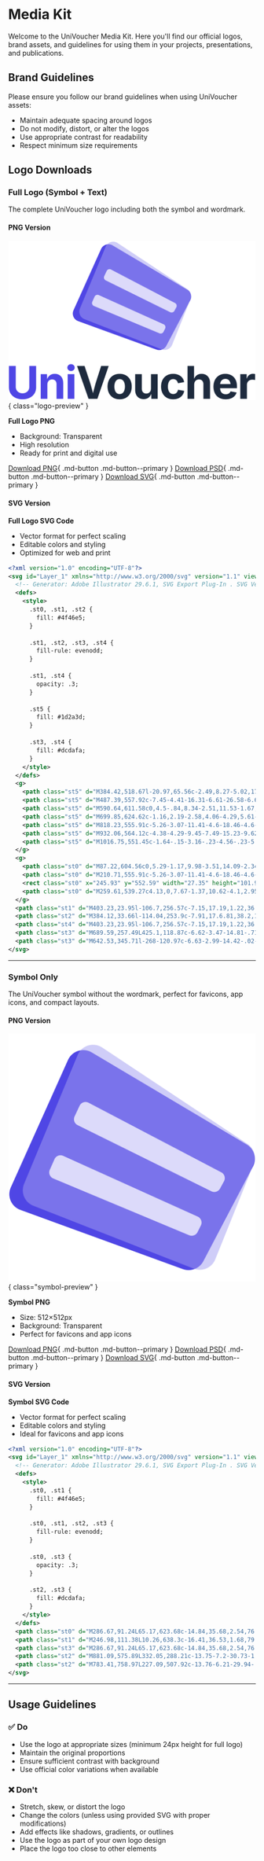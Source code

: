 # Media Kit

Welcome to the UniVoucher Media Kit. Here you'll find our official logos, brand assets, and guidelines for using them in your projects, presentations, and publications.

## Brand Guidelines

Please ensure you follow our brand guidelines when using UniVoucher assets:

- Maintain adequate spacing around logos
- Do not modify, distort, or alter the logos
- Use appropriate contrast for readability
- Respect minimum size requirements

## Logo Downloads

### Full Logo (Symbol + Text)

The complete UniVoucher logo including both the symbol and wordmark.

#### PNG Version

![UniVoucher Full Logo](assets/images/univoucherlogo-ft0.png){ class="logo-preview" }

**Full Logo PNG**

- Background: Transparent
- High resolution
- Ready for print and digital use

[Download PNG](https://docs.univoucher.com/assets/images/univoucherlogo-ft0.png){ .md-button .md-button--primary } [Download PSD](https://docs.univoucher.com/assets/images/univoucherlogo-ft0.psd){ .md-button .md-button--primary } [Download SVG](https://docs.univoucher.com/assets/images/univoucherlogo-ft0.svg){ .md-button .md-button--primary }

#### SVG Version

**Full Logo SVG Code**

- Vector format for perfect scaling
- Editable colors and styling
- Optimized for web and print

```svg
<?xml version="1.0" encoding="UTF-8"?>
<svg id="Layer_1" xmlns="http://www.w3.org/2000/svg" version="1.1" viewBox="0 0 1024 660">
  <!-- Generator: Adobe Illustrator 29.6.1, SVG Export Plug-In . SVG Version: 2.1.1 Build 9)  -->
  <defs>
    <style>
      .st0, .st1, .st2 {
        fill: #4f46e5;
      }

      .st1, .st2, .st3, .st4 {
        fill-rule: evenodd;
      }

      .st1, .st4 {
        opacity: .3;
      }

      .st5 {
        fill: #1d2a3d;
      }

      .st3, .st4 {
        fill: #dcdafa;
      }
    </style>
  </defs>
  <g>
    <path class="st5" d="M384.42,518.67l-20.97,65.56c-2.49,8.27-5.02,17.34-7.57,27.22-1.67,6.46-3.42,13.37-5.25,20.7-1.87-7.26-3.68-14.14-5.42-20.61-2.68-9.94-5.32-19.04-7.93-27.31l-21.7-65.56h-30.91l47.6,135.86h36.38l46.5-135.86h-30.73Z"/>
    <path class="st5" d="M487.39,557.92c-7.45-4.41-16.31-6.61-26.58-6.61s-19.06,2.2-26.53,6.61c-7.48,4.41-13.24,10.55-17.28,18.42-4.04,7.87-6.06,17.1-6.06,27.67s2.02,19.62,6.06,27.49c4.04,7.87,9.8,14.01,17.28,18.42,7.48,4.41,16.32,6.61,26.53,6.61s19.13-2.2,26.58-6.61c7.45-4.41,13.19-10.55,17.23-18.42,4.04-7.87,6.06-17.04,6.06-27.49s-2.02-19.8-6.06-27.67c-4.04-7.87-9.79-14.01-17.23-18.42ZM480.41,619.83c-1.64,4.71-4.1,8.42-7.39,11.12-3.28,2.71-7.36,4.06-12.22,4.06s-8.92-1.35-12.17-4.06c-3.25-2.7-5.7-6.41-7.34-11.12-1.64-4.71-2.46-10.01-2.46-15.91s.82-11.37,2.46-16.05c1.64-4.68,4.09-8.36,7.34-11.03,3.25-2.67,7.31-4.01,12.17-4.01s8.94,1.34,12.22,4.01c3.28,2.68,5.74,6.35,7.39,11.03,1.64,4.68,2.46,10.03,2.46,16.05s-.82,11.2-2.46,15.91Z"/>
    <path class="st5" d="M590.64,611.58c0,4.5-.84,8.34-2.51,11.53-1.67,3.19-4,5.62-6.98,7.29-2.98,1.67-6.41,2.51-10.3,2.51-5.71,0-10.21-1.79-13.49-5.38-3.28-3.59-4.92-8.54-4.92-14.86v-60.09h-27.35v64.83c0,7.96,1.44,14.82,4.33,20.56,2.89,5.74,6.98,10.15,12.26,13.22,5.29,3.07,11.46,4.6,18.51,4.6,8.45,0,15.42-2.31,20.93-6.93,4.57-3.84,8.15-9.07,10.77-15.64l.31,21.29h25.9v-101.94h-27.45v58.99Z"/>
    <path class="st5" d="M699.85,624.62c-1.16,2.19-2.58,4.06-4.29,5.61-1.7,1.55-3.65,2.74-5.84,3.56s-4.59,1.23-7.2,1.23c-4.86,0-8.95-1.34-12.26-4.01-3.31-2.67-5.81-6.35-7.48-11.03-1.67-4.68-2.51-10.03-2.51-16.05s.83-11.55,2.51-16.23c1.67-4.68,4.16-8.33,7.48-10.94,3.31-2.61,7.4-3.92,12.26-3.92,2.61,0,5,.4,7.16,1.19,2.16.79,4.06,1.93,5.7,3.42,1.64,1.49,3.04,3.28,4.19,5.38,1.15,2.1,2.01,4.48,2.55,7.16l25.44-4.74c-.97-5.23-2.74-9.94-5.29-14.13-2.55-4.19-5.81-7.75-9.76-10.67-3.95-2.92-8.48-5.17-13.59-6.75-5.11-1.58-10.67-2.37-16.69-2.37-10.27,0-19.13,2.2-26.58,6.61-7.45,4.41-13.19,10.55-17.23,18.42-4.04,7.87-6.06,17.1-6.06,27.67s2.02,19.62,6.06,27.49c4.04,7.87,9.79,14.01,17.23,18.42,7.45,4.41,16.31,6.61,26.58,6.61,6.08,0,11.69-.79,16.82-2.37,5.14-1.58,9.68-3.89,13.63-6.93,3.95-3.04,7.2-6.67,9.76-10.9,2.55-4.22,4.32-9.04,5.29-14.45l-25.44-4.65c-.49,2.74-1.31,5.2-2.46,7.39Z"/>
    <path class="st5" d="M818.23,555.91c-5.26-3.07-11.41-4.6-18.46-4.6-8.63,0-15.67,2.33-21.11,6.98-4.12,3.52-7.45,8.16-9.98,13.91v-53.53h-26.81v135.86h27.35v-58.99c0-4.56.83-8.42,2.51-11.58,1.67-3.16,4.01-5.58,7.02-7.25,3.01-1.67,6.43-2.51,10.26-2.51,5.77,0,10.29,1.79,13.54,5.38,3.25,3.59,4.88,8.54,4.88,14.86v60.09h27.45v-64.83c0-7.96-1.46-14.82-4.38-20.56-2.92-5.74-7.01-10.15-12.26-13.22Z"/>
    <path class="st5" d="M932.06,564.12c-4.38-4.29-9.45-7.49-15.23-9.62-5.78-2.13-12.01-3.19-18.69-3.19-9.91,0-18.54,2.22-25.9,6.66-7.36,4.44-13.04,10.61-17.05,18.51-4.01,7.9-6.02,17.11-6.02,27.63s2.02,20.06,6.06,27.9c4.04,7.84,9.83,13.89,17.37,18.15,7.54,4.26,16.5,6.38,26.9,6.38,7.96,0,15-1.16,21.11-3.46,6.11-2.31,11.2-5.58,15.27-9.8,4.07-4.22,6.93-9.13,8.57-14.73l-24.8-4.65c-.97,2.61-2.39,4.82-4.24,6.61-1.85,1.79-4.09,3.15-6.7,4.06-2.61.91-5.53,1.37-8.75,1.37-4.74,0-8.89-1-12.45-3.01-3.56-2.01-6.32-5.02-8.3-9.03-1.79-3.63-2.76-8.04-2.93-13.22h69.72v-7.66c0-8.75-1.23-16.35-3.69-22.8-2.46-6.44-5.88-11.81-10.26-16.09ZM886.33,575.2c3.31-2.19,7.34-3.28,12.08-3.28s8.62,1.08,11.81,3.24c3.19,2.16,5.59,5.2,7.2,9.12,1.13,2.75,1.85,5.84,2.19,9.25h-43.21c.31-3.45,1.11-6.6,2.4-9.44,1.7-3.74,4.21-6.7,7.52-8.89Z"/>
    <path class="st5" d="M1016.75,551.45c-1.64-.15-3.16-.23-4.56-.23-5.71,0-10.78,1.61-15.18,4.83-4.41,3.22-7.55,7.99-9.44,14.32h-1.09v-17.78h-26.44v101.94h27.35v-57.99c0-4.25.93-7.98,2.78-11.17,1.85-3.19,4.45-5.68,7.8-7.48,3.34-1.79,7.08-2.69,11.22-2.69,2.07,0,4.25.12,6.57.36,2.31.24,4.07.58,5.29,1v-24.44c-1.22-.3-2.64-.53-4.29-.68Z"/>
  </g>
  <g>
    <path class="st0" d="M87.22,604.56c0,5.29-1.17,9.98-3.51,14.09-2.34,4.1-5.62,7.33-9.85,9.67-4.23,2.34-9.2,3.51-14.91,3.51s-10.59-1.17-14.82-3.51c-4.23-2.34-7.51-5.56-9.85-9.67-2.34-4.1-3.51-8.8-3.51-14.09v-85.89H2.97v88.17c0,9.91,2.33,18.57,6.98,25.99,4.65,7.42,11.18,13.21,19.6,17.37,8.42,4.16,18.22,6.25,29.41,6.25s21.08-2.08,29.5-6.25c8.42-4.16,14.97-9.95,19.65-17.37,4.68-7.42,7.02-16.08,7.02-25.99v-88.17h-27.9v85.89Z"/>
    <path class="st0" d="M210.71,555.91c-5.26-3.07-11.41-4.6-18.46-4.6-8.63,0-15.67,2.33-21.11,6.98-4.48,3.83-8,8.99-10.61,15.43l-.38-21.13h-25.8v101.94h27.35v-58.99c0-4.56.83-8.42,2.51-11.58,1.67-3.16,4.01-5.58,7.02-7.25,3.01-1.67,6.43-2.51,10.26-2.51,5.77,0,10.29,1.79,13.54,5.38,3.25,3.59,4.88,8.54,4.88,14.86v60.09h27.35v-64.83c0-7.96-1.44-14.82-4.33-20.56-2.89-5.74-6.96-10.15-12.22-13.22Z"/>
    <rect class="st0" x="245.93" y="552.59" width="27.35" height="101.94"/>
    <path class="st0" d="M259.61,539.27c4.13,0,7.67-1.37,10.62-4.1,2.95-2.74,4.42-6.05,4.42-9.94s-1.47-7.2-4.42-9.94c-2.95-2.74-6.49-4.1-10.62-4.1s-7.66,1.37-10.58,4.1c-2.92,2.74-4.38,6.05-4.38,9.94s1.46,7.2,4.38,9.94c2.92,2.74,6.44,4.1,10.58,4.1Z"/>
  </g>
  <path class="st1" d="M403.23,23.95l-106.7,256.57c-7.15,17.19,1.22,36.9,18.56,43.7l319.5,125.22c16.98,6.66,36.16-1.61,42.97-18.52l76.51-189.86c5.9-14.63.69-31.39-12.45-40.11L452.32,9.02c-17.42-11.56-41.06-4.36-49.08,14.93Z"/>
  <path class="st2" d="M384.12,33.66l-114.04,253.9c-7.91,17.6.81,38.2,18.95,44.81l323.94,118.01c15.66,5.7,33.12-1.04,40.86-15.79l98.94-188.48c8.21-15.64,2.74-34.96-12.46-43.99L431.47,18.7c-17.09-10.15-39.22-3.16-47.36,14.96Z"/>
  <path class="st4" d="M403.23,23.95l-106.7,256.57c-7.15,17.19,1.22,36.9,18.56,43.7l319.5,125.22c16.98,6.66,36.16-1.61,42.97-18.52l76.51-189.86c5.9-14.63.69-31.39-12.45-40.11L452.32,9.02c-17.42-11.56-41.06-4.36-49.08,14.93Z"/>
  <path class="st3" d="M689.59,257.49L425.1,118.87c-6.62-3.47-14.81-.71-17.97,6.06l-9.95,21.31c-3.01,6.45-.32,14.12,6.07,17.28l266.6,131.81c6.32,3.13,13.99.69,17.35-5.51l7.84-14.5c3.47-6.42,1.03-14.44-5.44-17.83Z"/>
  <path class="st3" d="M642.53,345.71l-268-120.97c-6.63-2.99-14.42-.02-17.38,6.62l-9.37,21.06c-2.99,6.72.14,14.57,6.93,17.41l270.79,113.05c6.36,2.66,13.7-.07,16.78-6.23l6.58-13.14c3.33-6.65.45-14.74-6.33-17.8Z"/>
</svg>
```

---

### Symbol Only

The UniVoucher symbol without the wordmark, perfect for favicons, app icons, and compact layouts.

#### PNG Version

![UniVoucher Symbol](assets/images/univoucherlogo-st0.png){ class="symbol-preview" }

**Symbol PNG**

- Size: 512×512px
- Background: Transparent
- Perfect for favicons and app icons

[Download PNG](https://docs.univoucher.com/assets/images/univoucherlogo-st0.png){ .md-button .md-button--primary } [Download PSD](https://docs.univoucher.com/assets/images/univoucherlogo-st0.psd){ .md-button .md-button--primary } [Download SVG](https://docs.univoucher.com/assets/images/univoucherlogo-st0.svg){ .md-button .md-button--primary }

#### SVG Version

**Symbol SVG Code**

- Vector format for perfect scaling
- Editable colors and styling
- Ideal for favicons and app icons

```svg
<?xml version="1.0" encoding="UTF-8"?>
<svg id="Layer_1" xmlns="http://www.w3.org/2000/svg" version="1.1" viewBox="0 0 1024 1024">
  <!-- Generator: Adobe Illustrator 29.6.1, SVG Export Plug-In . SVG Version: 2.1.1 Build 9)  -->
  <defs>
    <style>
      .st0, .st1 {
        fill: #4f46e5;
      }

      .st0, .st1, .st2, .st3 {
        fill-rule: evenodd;
      }

      .st0, .st3 {
        opacity: .3;
      }

      .st2, .st3 {
        fill: #dcdafa;
      }
    </style>
  </defs>
  <path class="st0" d="M286.67,91.24L65.17,623.68c-14.84,35.68,2.54,76.59,38.53,90.69l663.23,259.86c35.25,13.81,75.05-3.34,89.2-38.44l158.83-394.01c12.24-30.36,1.44-65.14-25.85-83.24L388.55,60.25c-36.16-23.98-85.23-9.05-101.89,30.99Z"/>
  <path class="st1" d="M246.98,111.38L10.26,638.3c-16.41,36.53,1.68,79.28,39.34,93l672.43,244.91c32.5,11.84,68.76-2.17,84.83-32.76l205.39-391.15c17.04-32.46,5.68-72.55-25.86-91.29L345.28,80.34c-35.48-21.06-81.41-6.56-98.31,31.04Z"/>
  <path class="st3" d="M286.67,91.24L65.17,623.68c-14.84,35.68,2.54,76.59,38.53,90.69l663.23,259.86c35.25,13.81,75.05-3.34,89.2-38.44l158.83-394.01c12.24-30.36,1.44-65.14-25.85-83.24L388.55,60.25c-36.16-23.98-85.23-9.05-101.89,30.99Z"/>
  <path class="st2" d="M881.09,575.89L332.05,288.21c-13.75-7.2-30.73-1.48-37.3,12.58l-20.66,44.22c-6.25,13.39-.66,29.31,12.59,35.86l553.42,273.55c13.13,6.49,29.04,1.43,36.01-11.44l16.28-30.09c7.21-13.33,2.13-29.97-11.3-37Z"/>
  <path class="st2" d="M783.41,758.97L227.09,507.92c-13.76-6.21-29.94-.04-36.07,13.73l-19.44,43.7c-6.2,13.94.29,30.25,14.38,36.13l562.11,234.62c13.21,5.51,28.43-.14,34.83-12.93l13.65-27.27c6.91-13.8.94-30.58-13.14-36.93Z"/>
</svg>
```

---


## Usage Guidelines

### ✅ Do

- Use the logo at appropriate sizes (minimum 24px height for full logo)
- Maintain the original proportions
- Ensure sufficient contrast with background
- Use official color variations when available

### ❌ Don't

- Stretch, skew, or distort the logo
- Change the colors (unless using provided SVG with proper modifications)
- Add effects like shadows, gradients, or outlines
- Use the logo as part of your own logo design
- Place the logo too close to other elements
